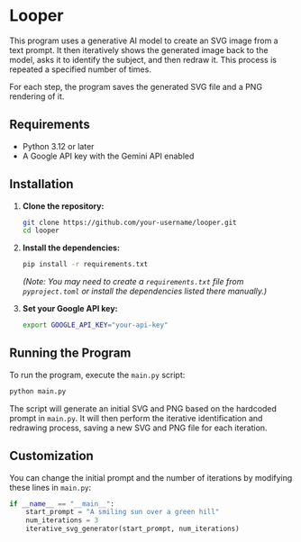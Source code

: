 # Looper

This program uses a generative AI model to create an SVG image from a text prompt. It then iteratively shows the generated image back to the model, asks it to identify the subject, and then redraw it. This process is repeated a specified number of times.

For each step, the program saves the generated SVG file and a PNG rendering of it.

## Requirements

- Python 3.12 or later
- A Google API key with the Gemini API enabled

## Installation

1.  **Clone the repository:**
    ```bash
    git clone https://github.com/your-username/looper.git
    cd looper
    ```

2.  **Install the dependencies:**
    ```bash
    pip install -r requirements.txt
    ```
    *(Note: You may need to create a `requirements.txt` file from `pyproject.toml` or install the dependencies listed there manually.)*

3.  **Set your Google API key:**
    ```bash
    export GOOGLE_API_KEY="your-api-key"
    ```

## Running the Program

To run the program, execute the `main.py` script:

```bash
python main.py
```

The script will generate an initial SVG and PNG based on the hardcoded prompt in `main.py`. It will then perform the iterative identification and redrawing process, saving a new SVG and PNG file for each iteration.

## Customization

You can change the initial prompt and the number of iterations by modifying these lines in `main.py`:

```python
if __name__ == "__main__":
    start_prompt = "A smiling sun over a green hill"
    num_iterations = 3
    iterative_svg_generator(start_prompt, num_iterations)
```

